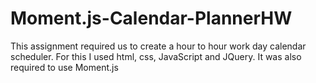# Moment.js-Calendar-PlannerHW

This assignment required us to create a hour to hour work day calendar scheduler. For this I used html, css, JavaScript and JQuery. It was also required to use Moment.js 